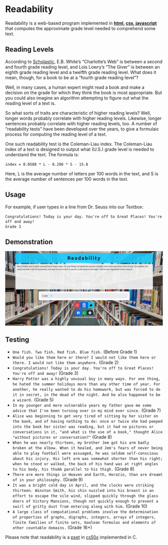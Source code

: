 # Readability
Readability is a web-based program implemented in **[html](https://developer.mozilla.org/en-US/docs/Web/HTML), [css](https://developer.mozilla.org/en-US/docs/Web/CSS), [javascript](https://developer.mozilla.org/en-US/docs/Web/JavaScript)** that computes the approximate grade level needed to comprehend some text.

## Reading Levels
According to [Scholastic](https://www.scholastic.com/teachers/teaching-tools/collections/guided-reading-book-lists-for-every-level.html), E.B. White’s “Charlotte’s Web” is between a second and fourth grade reading level, and Lois Lowry’s “The Giver” is between an eighth grade reading level and a twelfth grade reading level. What does it mean, though, for a book to be at a “fourth grade reading level”?

Well, in many cases, a human expert might read a book and make a decision on the grade for which they think the book is most appropriate. But you could also imagine an algorithm attempting to figure out what the reading level of a text is.

So what sorts of traits are characteristic of higher reading levels? Well, longer words probably correlate with higher reading levels. Likewise, longer sentences probably correlate with higher reading levels, too. A number of “readability tests” have been developed over the years, to give a formulaic process for computing the reading level of a text.

One such readability test is the Coleman-Liau index. The Coleman-Liau index of a text is designed to output what (U.S.) grade level is needed to understand the text. The formula is:

```
index = 0.0588 * L - 0.296 * S - 15.8
```

Here, L is the average number of letters per 100 words in the text, and S is the average number of sentences per 100 words in the text.

## Usage
For example, if user types in a line from Dr. Seuss into our Textbox:
```
Congratulations! Today is your day. You're off to Great Places! You're off and away!
Grade 3
```

## Demonstration
![](./images/1.png)

## Testing
* ```One fish. Two fish. Red fish. Blue fish.``` (Before Grade 1)
* ```Would you like them here or there? I would not like them here or there. I would not like them anywhere.``` (Grade 2)
* ```Congratulations! Today is your day. You're off to Great Places! You're off and away!``` (Grade 3)
* ```Harry Potter was a highly unusual boy in many ways. For one thing, he hated the summer holidays more than any other time of year. For another, he really wanted to do his homework, but was forced to do it in secret, in the dead of the night. And he also happened to be a wizard.``` (Grade 5)
* ```In my younger and more vulnerable years my father gave me some advice that I've been turning over in my mind ever since.``` (Grade 7)
* ```Alice was beginning to get very tired of sitting by her sister on the bank, and of having nothing to do: once or twice she had peeped into the book her sister was reading, but it had no pictures or conversations in it, "and what is the use of a book," thought Alice "without pictures or conversation?"``` (Grade 8)
* ```When he was nearly thirteen, my brother Jem got his arm badly broken at the elbow. When it healed, and Jem's fears of never being able to play football were assuaged, he was seldom self-conscious about his injury. His left arm was somewhat shorter than his right; when he stood or walked, the back of his hand was at right angles to his body, his thumb parallel to his thigh.``` (Grade 8)
* ```There are more things in Heaven and Earth, Horatio, than are dreamt of in your philosophy.``` (Grade 9)
* ```It was a bright cold day in April, and the clocks were striking thirteen. Winston Smith, his chin nuzzled into his breast in an effort to escape the vile wind, slipped quickly through the glass doors of Victory Mansions, though not quickly enough to prevent a swirl of gritty dust from entering along with him.``` (Grade 10)
* ```A large class of computational problems involve the determination of properties of graphs, digraphs, integers, arrays of integers, finite families of finite sets, boolean formulas and elements of other countable domains.``` (Grade 16+)


Please note that readability is a [pset](https://cs50.harvard.edu/x/2021/psets/2/readability/) in [cs50x](https://cs50.harvard.edu/x/2021/) implemented in C.
